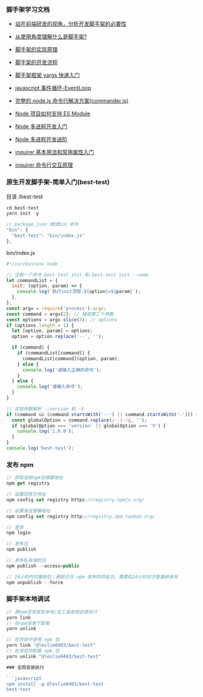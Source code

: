 ### 脚手架学习文档

- [站在前端研发的视角，分析开发脚手架的必要性](https://github.com/luozyiii/learn-cli/blob/main/best-test/01-%E7%AB%99%E5%9C%A8%E5%89%8D%E7%AB%AF%E7%A0%94%E5%8F%91%E7%9A%84%E8%A7%86%E8%A7%92%EF%BC%8C%E5%88%86%E6%9E%90%E5%BC%80%E5%8F%91%E8%84%9A%E6%89%8B%E6%9E%B6%E7%9A%84%E5%BF%85%E8%A6%81%E6%80%A7.md)

- [从使用角度理解什么是脚手架?](https://github.com/luozyiii/learn-cli/blob/main/best-test/02-%E4%BB%8E%E4%BD%BF%E7%94%A8%E8%A7%92%E5%BA%A6%E7%90%86%E8%A7%A3%E4%BB%80%E4%B9%88%E6%98%AF%E8%84%9A%E6%89%8B%E6%9E%B6.md)

- [脚手架的实现原理](https://github.com/luozyiii/learn-cli/blob/main/best-test/03-%E8%84%9A%E6%89%8B%E6%9E%B6%E7%9A%84%E5%AE%9E%E7%8E%B0%E5%8E%9F%E7%90%86.md)

- [脚手架的开发流程](https://github.com/luozyiii/learn-cli/blob/main/best-test/04-%E8%84%9A%E6%89%8B%E6%9E%B6%E7%9A%84%E5%BC%80%E5%8F%91%E6%B5%81%E7%A8%8B.md)

- [脚手架框架 yargs 快速入门](https://github.com/luozyiii/learn-cli/blob/main/best-test/05-%E8%84%9A%E6%89%8B%E6%9E%B6%E6%A1%86%E6%9E%B6yargs%E5%BF%AB%E9%80%9F%E5%85%A5%E9%97%A8.md)

- [javascript 事件循环-EventLoop](https://github.com/luozyiii/learn-cli/blob/main/best-test/06-javascript%E4%BA%8B%E4%BB%B6%E5%BE%AA%E7%8E%AF.md)

- [完整的 node.js 命令行解决方案(commander.js)](https://github.com/luozyiii/learn-cli/blob/main/best-test/07-commander%E5%AE%8C%E6%95%B4%E7%9A%84%20node.js%20%E5%91%BD%E4%BB%A4%E8%A1%8C%E8%A7%A3%E5%86%B3%E6%96%B9%E6%A1%88.md)

- [Node 项目如何支持 ES Module](https://github.com/luozyiii/learn-cli/blob/main/best-test/08-Node%20%E9%A1%B9%E7%9B%AE%E5%A6%82%E4%BD%95%E6%94%AF%E6%8C%81%20ES%20Module.md)

- [Node 多进程开发入门](https://github.com/luozyiii/learn-cli/blob/main/best-test/09-Node%E5%A4%9A%E8%BF%9B%E7%A8%8B%E5%BC%80%E5%8F%91%E5%85%A5%E9%97%A8.md)

- [Node 多进程开发进阶](https://github.com/luozyiii/learn-cli/blob/main/best-test/10-Node%E5%A4%9A%E8%BF%9B%E7%A8%8B%E5%BC%80%E5%8F%91%E8%BF%9B%E9%98%B6.md)

- [inquirer 基本用法和常用属性入门](https://github.com/luozyiii/learn-cli/blob/main/best-test/11-inquirer%E5%9F%BA%E6%9C%AC%E7%94%A8%E6%B3%95%E5%92%8C%E5%B8%B8%E7%94%A8%E5%B1%9E%E6%80%A7%E5%85%A5%E9%97%A8.md)

- [inquirer 命令行交互原理](https://github.com/luozyiii/learn-cli/blob/main/best-test/12-inquirer%E5%91%BD%E4%BB%A4%E8%A1%8C%E4%BA%A4%E4%BA%92%E5%8E%9F%E7%90%86.md)

### 原生开发脚手架-简单入门(best-test)

目录 /best-test

```javascript
cd best-test
yarn init -y

// package.json 增加bin 命令
"bin": {
  "best-test": "bin/index.js"
},
```

bin/index.js

```javascript
#!/usr/bin/env node

// 注册一个命令 best-test init 和 best-test init --name
let commandList = {
  init: (option, param) => {
    console.log(`执行init流程:${option}=${param}`);
  },
};
const argv = require('process').argv;
const command = argv[2]; // 接收第二个参数
const options = argv.slice(3); // options
if (options.length > 1) {
  let [option, param] = options;
  option = option.replace('--', '');

  if (command) {
    if (commandList[command]) {
      commandList[command](option, param);
    } else {
      console.log('请输入正确的命令');
    }
  } else {
    console.log('请输入命令');
  }
}

// 实现参数解析 --version 和 -V
if (command && (command.startsWith('--') || command.startsWith('-'))) {
  const globalOption = command.replace(/--|-/g, '');
  if (globalOption === 'version' || globalOption === 'V') {
    console.log('1.0.0');
  }
}
console.log('best-test');
```

### 发布 npm

```javascript
// 获取当前npm包镜像地址
npm get registry

// 设置回官方地址
npm config set registry https://registry.npmjs.org/

// 设置淘宝镜像地址
npm config set registry http://registry.npm.taobao.org/

// 登录
npm login

// 发布包
npm publish

// 发布私有域的包
npm publish --access=public

// 24小时内可撤销包；删除已在 npm 发布的同名包，需要在24小时后才能重新发布
npm unpublish --force
```

### 脚手架本地调试

````javascript
// 源npm包安装到本地;在工具库根目录执行
yarn link
// 在npm目录下卸载
yarn unlink

// 在项目中使用 npm 包
yarn link "@leslie0403/best-test"
// 在项目中卸载 npm 包
yarn unlink "@leslie0403/best-test"

### 全局安装执行

```javascript
npm install -g @leslie0403/best-test
best-test
````
